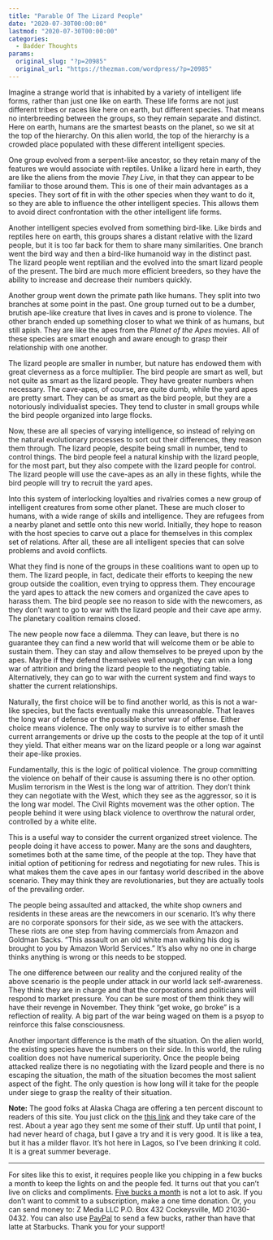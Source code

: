 ```yaml
---
title: "Parable Of The Lizard People"
date: "2020-07-30T00:00:00"
lastmod: "2020-07-30T00:00:00"
categories:
  - Badder Thoughts
params:
  original_slug: "?p=20985"
  original_url: "https://thezman.com/wordpress/?p=20985"
---
```


Imagine a strange world that is inhabited by a variety of intelligent
life forms, rather than just one like on earth. These life forms are not
just different tribes or races like here on earth, but different
species. That means no interbreeding between the groups, so they remain
separate and distinct. Here on earth, humans are the smartest beasts on
the planet, so we sit at the top of the hierarchy. On this alien world,
the top of the hierarchy is a crowded place populated with these
different intelligent species.

One group evolved from a serpent-like ancestor, so they retain many of
the features we would associate with reptiles. Unlike a lizard here in
earth, they are like the aliens from the movie *They Live*, in that they
can appear to be familiar to those around them. This is one of their
main advantages as a species. They sort of fit in with the other species
when they want to do it, so they are able to influence the other
intelligent species. This allows them to avoid direct confrontation with
the other intelligent life forms.

Another intelligent species evolved from something bird-like. Like birds
and reptiles here on earth, this groups shares a distant relative with
the lizard people, but it is too far back for them to share many
similarities. One branch went the bird way and then a bird-like humanoid
way in the distinct past. The lizard people went reptilian and the
evolved into the smart lizard people of the present. The bird are much
more efficient breeders, so they have the ability to increase and
decrease their numbers quickly.

Another group went down the primate path like humans. They split into
two branches at some point in the past. One group turned out to be a
dumber, brutish ape-like creature that lives in caves and is prone to
violence. The other branch ended up something closer to what we think of
as humans, but still apish. They are like the apes from the *Planet of
the Apes* movies. All of these species are smart enough and aware enough
to grasp their relationship with one another.

The lizard people are smaller in number, but nature has endowed them
with great cleverness as a force multiplier. The bird people are smart
as well, but not quite as smart as the lizard people. They have greater
numbers when necessary. The cave-apes, of course, are quite dumb, while
the yard apes are pretty smart. They can be as smart as the bird people,
but they are a notoriously individualist species. They tend to cluster
in small groups while the bird people organized into large flocks.

Now, these are all species of varying intelligence, so instead of
relying on the natural evolutionary processes to sort out their
differences, they reason them through. The lizard people, despite being
small in number, tend to control things. The bird people feel a natural
kinship with the lizard people, for the most part, but they also compete
with the lizard people for control. The lizard people will use the
cave-apes as an ally in these fights, while the bird people will try to
recruit the yard apes.

Into this system of interlocking loyalties and rivalries comes a new
group of intelligent creatures from some other planet. These are much
closer to humans, with a wide range of skills and intelligence. They are
refugees from a nearby planet and settle onto this new world. Initially,
they hope to reason with the host species to carve out a place for
themselves in this complex set of relations. After all, these are all
intelligent species that can solve problems and avoid conflicts.

What they find is none of the groups in these coalitions want to open up
to them. The lizard people, in fact, dedicate their efforts to keeping
the new group outside the coalition, even trying to oppress them. They
encourage the yard apes to attack the new comers and organized the cave
apes to harass them. The bird people see no reason to side with the
newcomers, as they don’t want to go to war with the lizard people and
their cave ape army. The planetary coalition remains closed.

The new people now face a dilemma. They can leave, but there is no
guarantee they can find a new world that will welcome them or be able to
sustain them. They can stay and allow themselves to be preyed upon by
the apes. Maybe if they defend themselves well enough, they can win a
long war of attrition and bring the lizard people to the negotiating
table. Alternatively, they can go to war with the current system and
find ways to shatter the current relationships.

Naturally, the first choice will be to find another world, as this is
not a war-like species, but the facts eventually make this unreasonable.
That leaves the long war of defense or the possible shorter war of
offense. Either choice means violence. The only way to survive is to
either smash the current arrangements or drive up the costs to the
people at the top of it until they yield. That either means war on the
lizard people or a long war against their ape-like proxies.

Fundamentally, this is the logic of political violence. The group
committing the violence on behalf of their cause is assuming there is no
other option. Muslim terrorism in the West is the long war of attrition.
They don’t think they can negotiate with the West, which they see as the
aggressor, so it is the long war model. The Civil Rights movement was
the other option. The people behind it were using black violence to
overthrow the natural order, controlled by a white elite.

This is a useful way to consider the current organized street violence.
The people doing it have access to power. Many are the sons and
daughters, sometimes both at the same time, of the people at the top.
They have that initial option of petitioning for redress and negotiating
for new rules. This is what makes them the cave apes in our fantasy
world described in the above scenario. They may think they are
revolutionaries, but they are actually tools of the prevailing order.

The people being assaulted and attacked, the white shop owners and
residents in these areas are the newcomers in our scenario. It’s why
there are no corporate sponsors for their side, as we see with the
attackers. These riots are one step from having commercials from Amazon
and Goldman Sacks. “This assault on an old white man walking his dog is
brought to you by Amazon World Services.” It’s also why no one in charge
thinks anything is wrong or this needs to be stopped.

The one difference between our reality and the conjured reality of the
above scenario is the people under attack in our world lack
self-awareness. They think they are in charge and that the corporations
and politicians will respond to market pressure. You can be sure most of
them think they will have their revenge in November. They think “get
woke, go broke” is a reflection of reality. A big part of the war being
waged on them is a psyop to reinforce this false consciousness.

Another important difference is the math of the situation. On the alien
world, the existing species have the numbers on their side. In this
world, the ruling coalition does not have numerical superiority. Once
the people being attacked realize there is no negotiating with the
lizard people and there is no escaping the situation, the math of the
situation becomes the most salient aspect of the fight. The only
question is how long will it take for the people under siege to grasp
the reality of their situation.

**Note:** The good folks at Alaska Chaga are offering a ten percent
discount to readers of this site. You just click on the
<a href="https://alaskachaga.us/discount/ZMAN" rel="noopener noreferrer"
target="_blank">this link</a> and they take care of the rest. About a
year ago they sent me some of their stuff. Up until that point, I had
never heard of chaga, but I gave a try and it is very good. It is like a
tea, but it has a milder flavor. It’s hot here in Lagos, so I’ve been
drinking it cold. It is a great summer beverage.

------------------------------------------------------------------------

For sites like this to exist, it requires people like you chipping in a
few bucks a month to keep the lights on and the people fed. It turns out
that you can’t live on clicks and compliments.
<a href="https://www.subscribestar.com/the-z-blog"
rel="noopener noreferrer" target="_blank">Five bucks a month</a> is not
a lot to ask. If you don’t want to commit to a subscription, make a one
time donation. Or, you can send money to: Z Media LLC P.O. Box 432
Cockeysville, MD 21030-0432. You can also use <a
href="https://www.paypal.com/cgi-bin/webscr?cmd=_s-xclick&amp;hosted_button_id=UDAS2Q8JYA6CN&amp;source=url"
rel="noopener noreferrer" target="_blank">PayPal</a> to send a few
bucks, rather than have that latte at Starbucks. Thank you for your
support!

